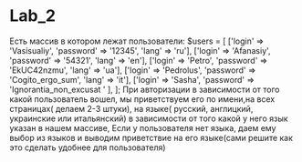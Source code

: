 # Lab_2
Есть массив в котором лежат пользователи: $users = [ ['login' => 'Vasisualiy', 'password' => '12345', 'lang' => 'ru'], ['login' => 'Afanasiy', 'password' => '54321', 'lang' => 'en'], ['login' => 'Petro', 'password' => 'EkUC42nzmu', 'lang' => 'ua'], ['login' => 'Pedrolus', 'password' => 'Cogito_ergo_sum', 'lang' => 'it'], ['login' => 'Sasha', 'password' => 'Ignorantia_non_excusat ' ], ]; При авторизации в зависимости от того какой пользователь вошел, мы приветствуем его по имени,на всех страницах( делаем 2-3 штуки), на языке( русский, англицкий, украинские или итальянский) в зависимости от того какой у него язык указан в нашем массиве, Если у пользователя нет языка, даем ему выбор из языков и выводим приветствие на его языке(сами решите как это сделать удобнее для пользователя)
